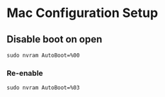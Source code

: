 # Mac Configuration Setup

## Disable boot on open
`sudo nvram AutoBoot=%00`

### Re-enable
`sudo nvram AutoBoot=%03`